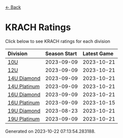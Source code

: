 [<- Back](../readme.md)
# KRACH Ratings
Click below to see KRACH ratings for each division

| Division | Season Start | Latest Game |
| :-- | :-- | :-- |
| [10U](10U-ratings.md) | 2023-09-09 | 2023-10-21 |
| [12U](12U-ratings.md) | 2023-09-09 | 2023-10-21 |
| [14U Diamond](14U-Diamond-ratings.md) | 2023-09-09 | 2023-10-21 |
| [14U Platinum](14U-Platinum-ratings.md) | 2023-09-09 | 2023-10-21 |
| [16U Diamond](16U-Diamond-ratings.md) | 2023-09-09 | 2023-10-21 |
| [16U Platinum](16U-Platinum-ratings.md) | 2023-09-09 | 2023-10-15 |
| [19U Diamond](19U-Diamond-ratings.md) | 2023-08-23 | 2023-10-21 |
| [19U Platinum](19U-Platinum-ratings.md) | 2023-09-09 | 2023-10-21 |

Generated on 2023-10-22 07:13:54.283188.
